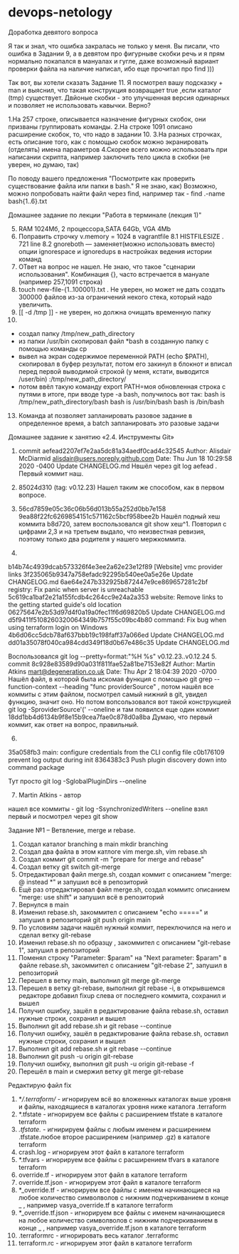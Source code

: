 # devops-netology

Доработка девятого вопроса

Я так и знал, что ошибка закралась не только у меня.
Вы писали, что ошибка в Задании 9, а в девятом про фигурныве скобки речь и я
прям нормально покапался в мануалах и гугле, даже возможный вариант проверки файла на наличие написал, ибо
еще прочитал про find )))

Так вот, вы хотели сказать Задание 11.
Я посмотрел вашу подсказку + man и выяснил, что такая конструкция возвращает true ,если каталог (tmp)
существует. Двйоные скобки - это улучшенная версия одинарных и позволяет не использовать кавычки.
Верно?


1.На 257 строке, описывается назначение фигурных скобок, они призваны группировать команды.
2.На строке 1091 описано расширение скобок, то, что надо в задании 10.
3.На разных строчках, есть описание того, как с помощью скобок можно экранировать (отделять) имена параметров
4.Скорее всего можно использовать при написании скрипта, например заключить тело цикла в скобки (не уверен, но думаю, так)

По поводу вашего предложения "Посмотрите как проверить существование файла или папки в bash."
Я не знаю, как) Возможно, можно попробовать найти файл через find, например так -  find .-name bash{1..6}.txt

Домашнее задание по лекции "Работа в терминале (лекция 1)"

5. RAM 1024Мб, 2 процессора,SATA 64Gb, VGA 4Mb
6. Поправить строчку v.memory = 1024 в vagrantfile
8.1 HISTFILESIZE  . 721 line
8.2 gnoreboth — заменяет(можно использовать вместо) опции ignorespace и ignoredups в настройках ведения истории команд
9. ОТвет на вопрос не нашел. Не знаю, что такое "сценарии использования". Комбинация {}, часто встречается в мануале 
(например 257,1091 строка)
10. touch new-file-{1..100001}.txt . Не уверен, но может не дать создать 300000 файлов из-за ограничений некого стека, который надо увеличить.
11. [[ -d /tmp ]] - не уверен, но должна очищать временную папку
12. 
- создал папку /tmp/new_path_directory
- из папки /usr/bin скопировал файл *bash в созданную папку с помощью команды cp
- вывел на экран содержимое переменной PATH (echo $PATH), скопировал в буфер результат, потом его закинул в блокнот и вписал перед первой 
выводимой строкой (у меня, кстати, выводится /user/bin)  :/tmp/new_path_directory/
-  потом ввёл такую команду export PATH=моя обновленная строка с путями
в итоге, при вводе type -a bash, получилось вот так:
bash is /tmp/new_path_directory/bash
bash is /usr/bin/bash
bash is /bin/bash
13. Команда at позволяет запланировать разовое задание в определенное время, 
а batch запланировать это разовые задачи





Домашнее задание к занятию «2.4. Инструменты Git»

1. commit aefead2207ef7e2aa5dc81a34aedf0cad4c32545
Author: Alisdair McDiarmid <alisdair@users.noreply.github.com>
Date:   Thu Jun 18 10:29:58 2020 -0400
    Update CHANGELOG.md
Нвшёл через git log aefead . Первый коммит наш.

2. 85024d310 (tag: v0.12.23) Нашел таким же способом, как в первом вопросе. 

3. 56cd7859e05c36c06b56d013b55a252d0bb7e158
   9ea88f22fc6269854151c571162c5bcf958bee2b
Нашёл подный хеш коммита b8d720, затем воспользовался git show хеш^1. Повторил с цифрами 2,3 и на третьем выдало, что 
неизвестная ревизия, поэтому только два родителя у нашего мержкоммита.
4. 
b14b74c4939dcab573326f4e3ee2a62e23e12f89 [Website] vmc provider links
3f235065b9347a758efadc92295b540ee0a5e26e Update CHANGELOG.md
6ae64e247b332925b872447e9ce869657281c2bf registry: Fix panic when server is unreachable
5c619ca1baf2e21a155fcdb4c264cc9e24a2a353 website: Remove links to the getting started guide's old location
06275647e2b53d97d4f0a19a0fec11f6d69820b5 Update CHANGELOG.md
d5f9411f5108260320064349b757f55c09bc4b80 command: Fix bug when using terraform login on Windows
4b6d06cc5dcb78af637bbb19c198faff37a066ed Update CHANGELOG.md
dd01a35078f040ca984cdd349f18d0b67e486c35 Update CHANGELOG.md

Воспользовался git log --pretty=format:"%H %s" v0.12.23..v0.12.24
5.
commit 8c928e83589d90a031f811fae52a81be7153e82f
Author: Martin Atkins <mart@degeneration.co.uk>
Date:   Thu Apr 2 18:04:39 2020 -0700
 Нашёл файл, в которой была искомая функция
 с помощью git grep --function-context --heading "func providerSource" , потом нашёл все коммиты с этим файлом,
посмотрел самый нижний в git, увидел функцию, значит оно.
Но потом вопсользовался вот такой конструкцией  git log -SproviderSource'(' --oneline и там появился еще один коммит
18dd1bb4d6134b9f8e15b9cea7fae0c878d0a8ba
Думаю, что первый коммит, как ответ на вопрос, правильный. 

6. 
35a058fb3 main: configure credentials from the CLI config file
c0b176109 prevent log output during init
8364383c3 Push plugin discovery down into command package

Тут просто git log -SglobalPluginDirs --oneline

7. Martin Atkins - автор

нашел все коммиты - git log -SsynchronizedWriters --oneline
взял первый и посмотрел через git show 

	













Задание №1 – Ветвление, merge и rebase.

1. Создал каталог branching в main mkdir branching
2. Создал два файла в этом катлоге vim merge.sh, vim rebase.sh
3. Создал коммит git commit -m "prepare for merge and rebase"
4. Создал ветку git switch git-merge
5. Отредактировал файл merge.sh, создал коммит с описанием "merge: @ instead *" и запушил всё в репозиторий
6. Ещё раз отредактировал файл merge.sh, создал коммитс описанием "merge: use shift" и запушил всё в репозиторий
7. Вернулся в main
8. Изменил rebase.sh, закоммител с описанием "echo =====" и запушил в репозиторий git push origin main
9. По условиям задачи нашёл нужный коммит, переключился на него и сделал ветку git-rebase
10. Изменил rebase.sh по образцу , закоммител с описанием "git-rebase 1", запушил в репозиторий
11. Поменял строку "Parameter: $param" на "Next parameter: $param" в файле rebase.sh, закоммител с описанием "git-rebase 2", запушил в репозиторий
12. Перешел в ветку main, выполнил git merge git-merge
13. Перешел в ветку git-rebase, выполнил git rebase -i, в открывшемся редакторе добавил fixup слева от последнего коммита, сохранил и вышел
14. Получил ошибку, зашёл в редактирование файла rebase.sh, оставил нужные строки, сохранил и вышел
15. Выполнил git add rebase.sh и git rebase --continue
16. Получил ошибку, зашёл в редактирование файла rebase.sh, оставил нужные строки, сохранил и вышел
17. Выполнил git add rebase.sh и git rebase --continue
18. Выполнил git push -u origin git-rebase
19. Получил ошибку, выполнил git push -u origin git-rebase -f
20. Перешёл в main и смержил ветку git merge git-rebase




Редактирую файл
fix

1. **/.terraform/* - игнорируем всё во вложенных каталогах выше уровня и файлы, находящиеся в каталогах уровня ниже каталога .terraform
2. *.tfstate - игнорируем все файлы с расширением tfstate в каталоге terraform
3. *.tfstate.* - игнирируем файлы с любым именем и расширением .tfstate.любое второе расширением (например .gz) в каталоге terraform
4. crash.log - игнорируем этот файл в каталоге terraform
5. *.tfvars - игнорируем все файлы с расширением tfvars в каталоге terraform
6. override.tf - игнорируем этот файл в каталоге terraform
7. override.tf.json - игнорируем этот файл в каталоге terraform
8. *_override.tf - игнорируем все файлы с именем начинающиеся на любое количество символволов 
   с нижним подчеркиванием в конце _ , например vasya_override.tf в каталоге terraform
9. *_override.tf.json - игнорируем все файлы с именем начинающиеся на любое количество символволов 
   с нижним подчеркиванием в конце _ , например vasya_override.tf.json в каталоге terraform
10. .terraformrc - игнорировать весь каталог .terraformc
11. terraform.rc - игнорируем этот файл в каталоге terraform